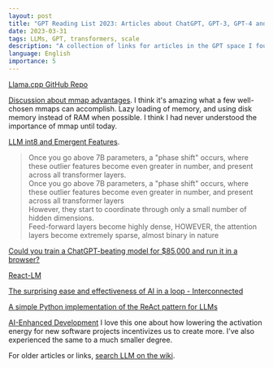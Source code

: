 ```yaml
---
layout: post
title: "GPT Reading List 2023: Articles about ChatGPT, GPT-3, GPT-4 and LLMs"
date: 2023-03-31
tags: LLMs, GPT, transformers, scale
description: "A collection of links for articles in the GPT space I found interesting."
language: English
importance: 5
---
```


[Llama.cpp GitHub Repo](https://github.com/ggerganov/llama.cpp)

[Discussion about mmap advantages](https://github.com/ggerganov/llama.cpp/discussions/638). I think it's amazing what a few well-chosen mmaps can accomplish. Lazy loading of memory, and using disk memory instead of RAM when possible. I think I had never understood the importance of mmap until today.

[LLM int8 and Emergent Features](https://timdettmers.com/2022/08/17/llm-int8-and-emergent-features).

> Once you go above 7B parameters, a "phase shift" occurs, where these outlier features become even greater in number, and present across all transformer layers. <br>Once you go above 7B parameters, a "phase shift" occurs, where these outlier features become even greater in number, and present across all transformer layers<br>However, they start to coordinate through only a small number of hidden dimensions. <br>
Feed-forward layers become highly dense, HOWEVER, the attention layers become extremely sparse, almost binary in nature

[Could you train a ChatGPT-beating model for $85,000 and run it in a browser?](https://simonwillison.net/2023/Mar/17/beat-chatgpt-in-a-browser/)

[React-LM](https://react-lm.github.io/)

[The surprising ease and effectiveness of AI in a loop - Interconnected](https://interconnected.org/home/2023/03/16/singularity)

[A simple Python implementation of the ReAct pattern for LLMs](https://til.simonwillison.net/llms/python-react-pattern)

[AI-Enhanced Development](https://simonwillison.net/2023/Mar/27/ai-enhanced-development/) I love this one about how lowering the activation energy for new software projects incentivizes us to create more. I've also experienced the same to a much smaller degree.

For older articles or links, [search LLM on the wiki](/tagged?q=LLM).